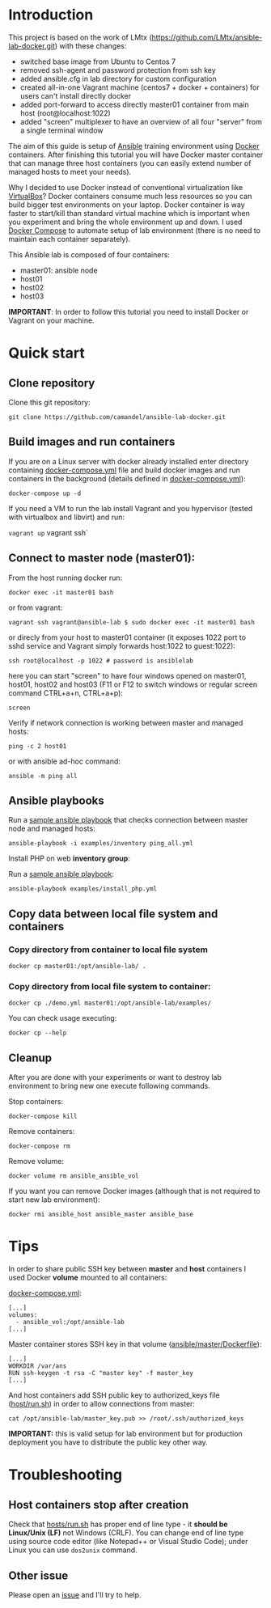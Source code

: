 # Introduction

This project is based on the work of LMtx (https://github.com/LMtx/ansible-lab-docker.git) with these changes:

* switched base image from Ubuntu to Centos 7
* removed ssh-agent and password protection from ssh key
* added ansible.cfg in lab directory for custom configuration
* created all-in-one Vagrant machine (centos7 + docker + containers) for users can't install directly docker
* added port-forward to access directly master01 container from main host (root@localhost:1022)
* added "screen" multiplexer to have an overview of all four "server" from a single terminal window

The aim of this guide is setup of [Ansible](https://www.ansible.com/) training environment using [Docker](https://www.docker.com/) containers. After finishing this tutorial you will have Docker master container that can manage three host containers (you can easily extend number of managed hosts to meet your needs).

Why I decided to use Docker instead of conventional virtualization like [VirtualBox](https://www.virtualbox.org/)? Docker containers consume much less resources so you can build bigger test environments on your laptop. Docker container is way faster to start/kill than standard virtual machine which is important when you experiment and bring the whole environment up and down. I used [Docker Compose](https://docs.docker.com/compose/overview/) to automate setup of lab environment (there is no need to maintain each container separately).

This Ansible lab is composed of four containers:

* master01: ansible node
* host01
* host02
* host03

**IMPORTANT**: In order to follow this tutorial you need to install Docker or Vagrant on your machine.

# Quick start

## Clone repository

Clone this git repository:

`git clone https://github.com/camandel/ansible-lab-docker.git`

## Build images and run containers

If you are on a Linux server with docker already installed enter directory containing [docker-compose.yml](./docker-compose.yml) file and build docker images and run containers in the background (details defined in [docker-compose.yml](./docker-compose.yml)):

`docker-compose up -d`

If you need a VM to run the lab install Vagrant and you hypervisor (tested with virtualbox and libvirt) and run:

`vagrant up`
vagrant ssh`

## Connect to **master node** (master01):

From the host running docker run:

`docker exec -it master01 bash`

or from vagrant:

`vagrant ssh
vagrant@ansible-lab $ sudo docker exec -it master01 bash`

or direcly from your host to master01 container (it exposes 1022 port to sshd service and Vagrant simply forwards host:1022 to guest:1022):

`ssh root@localhost -p 1022 # password is ansiblelab`

here you can start "screen" to have four windows opened on master01, host01, host02 and host03 (F11 or F12 to switch windows or regular screen command CTRL+a+n, CTRL+a+p):

`screen`

Verify if network connection is working between master and managed hosts:

`ping -c 2 host01`

or with ansible ad-hoc command:

`ansible -m ping all`

## Ansible playbooks

Run a [sample ansible playbook](./examples/ping_all.yml) that checks connection between master node and managed hosts:

`ansible-playbook -i examples/inventory ping_all.yml`

Install PHP on web **inventory group**:

Run a [sample ansible playbook](./examples/install_php.yml):

`ansible-playbook examples/install_php.yml`

## Copy data between local file system and containers

### Copy directory from container to local file system

`docker cp master01:/opt/ansible-lab/ .`

### Copy directory from local file system to container:

`docker cp ./demo.yml master01:/opt/ansible-lab/examples/`

You can check usage executing:

`docker cp --help`

## Cleanup

After you are done with your experiments or want to destroy lab environment to bring new one execute following commands.

Stop containers:

`docker-compose kill`

Remove containers:

`docker-compose rm`

Remove volume:

`docker volume rm ansible_ansible_vol`

If you want you can remove Docker images (although that is not required to start new lab environment):

`docker rmi ansible_host ansible_master ansible_base`

# Tips

In order to share public SSH key between **master** and **host** containers I used Docker **volume** mounted to all containers:

[docker-compose.yml](./docker-compose.yml):

    [...]
    volumes:
      - ansible_vol:/opt/ansible-lab
    [...]

Master container stores SSH key in that volume ([ansible/master/Dockerfile](./master/Dockerfile)):

    [...]
    WORKDIR /var/ans
    RUN ssh-keygen -t rsa -C "master key" -f master_key
    [...]

And host containers add SSH public key to authorized_keys file ([host/run.sh](./host/run.sh)) in order to allow connections from master:

    cat /opt/ansible-lab/master_key.pub >> /root/.ssh/authorized_keys

**IMPORTANT:** this is valid setup for lab environment but for production deployment you have to distribute the public key other way.

# Troubleshooting

## Host containers stop after creation

Check that [hosts/run.sh](./host/run.sh) has proper end of line type - it **should be Linux/Unix (LF)** not Windows (CRLF). You can change end of line type using source code editor (like Notepad++ or Visual Studio Code); under Linux you can use `dos2unix` command.

## Other issue

Please open an [issue](https://github.com/camandel/ansible-lab-docker/issues/new) and I'll try to help.
